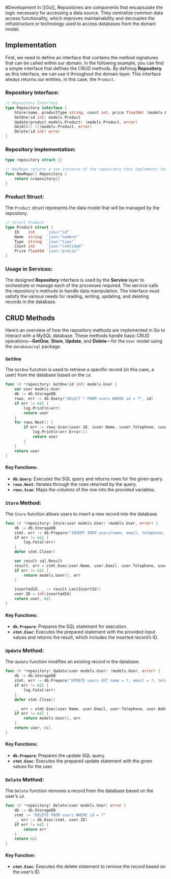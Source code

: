 #Development 
In [[Go]], Repositories are components that encapsulate the logic necessary for accessing a data source. They centralize common data access functionality, which improves maintainability and decouples the infrastructure or technology used to access databases from the domain model.
## Implementation
First, we need to define an interface that contains the method signatures that can be called within our domain. In the following example, you can find a simple interface that defines the CRUD methods.
By defining **Repository** as this interface, we can use it throughout the domain layer. This interface always returns our entities, in this case, the `Product`.
### Repository Interface:
```go
// Repository Interface
type Repository interface {
    Store(name, productType string, count int, price float64) (models.Product, error)
    GetOne(id int) models.Product
    Update(product models.Product) (models.Product, error)
    GetAll() ([]models.Product, error)
    Delete(id int) error
}
```
### Repository Implementation:
```go
type repository struct {}

// NewRepo returns a new instance of the repository that implements the Repository interface.
func NewRepo() Repository {
    return &repository{}
}
```
### Product Struct:
The `Product` struct represents the data model that will be managed by the repository.
```go
// Struct Product
type Product struct {
    ID    int     `json:"id"`
    Name  string  `json:"nombre"`
    Type  string  `json:"tipo"`
    Count int     `json:"cantidad"`
    Price float64 `json:"precio"`
}
```
### Usage in Services:
The designed **Repository** interface is used by the **Service** layer to orchestrate or manage each of the processes required. The service calls the repository's methods to handle data manipulation.
The interface must satisfy the various needs for reading, writing, updating, and deleting records in the database.
## CRUD Methods
Here’s an overview of how the repository methods are implemented in Go to interact with a MySQL database. These methods handle basic CRUD operations—**GetOne**, **Store**, **Update**, and **Delete**—for the `User` model using the `database/sql` package.
### `GetOne`
The `GetOne` function is used to retrieve a specific record (in this case, a user) from the database based on the `id`.
```go
func (r *repository) GetOne(id int) models.User {
    var user models.User
    db := db.StorageDB
    rows, err := db.Query("SELECT * FROM users WHERE id = ?", id)
    if err != nil {
        log.Println(err)
        return user
    }
    for rows.Next() {
        if err := rows.Scan(&user.ID, &user.Name, &user.Telephone, &user.Email, &user.Address); err != nil {
            log.Println(err.Error())
            return user
        }
    }
    return user
}
```
#### Key Functions:
- **`db.Query`**: Executes the SQL query and returns rows for the given query.
- **`rows.Next`**: Iterates through the rows returned by the query.
- **`rows.Scan`**: Maps the columns of the row into the provided variables.
### `Store` Method:
The `Store` function allows users to insert a new record into the database.
```go
func (r *repository) Store(user models.User) (models.User, error) {
    db := db.StorageDB
    stmt, err := db.Prepare("INSERT INTO users(name, email, telephone, address) VALUES( ?, ?, ?, ?)")
    if err != nil {
        log.Fatal(err)
    }
    defer stmt.Close()

    var result sql.Result
    result, err = stmt.Exec(user.Name, user.Email, user.Telephone, user.Address)
    if err != nil {
        return models.User{}, err
    }

    insertedId, _ := result.LastInsertId()
    user.ID = int(insertedId)
    return user, nil
}
```
#### Key Functions:
- **`db.Prepare`**: Prepares the SQL statement for execution.
- **`stmt.Exec`**: Executes the prepared statement with the provided input values and returns the result, which includes the inserted record’s ID.
### `Update` Method:
The `Update` function modifies an existing record in the database.
```go
func (r *repository) Update(user models.User) (models.User, error) {
    db := db.StorageDB
    stmt, err := db.Prepare("UPDATE users SET name = ?, email = ?, telephone = ?, address = ? WHERE id = ?")
    if err != nil {
        log.Fatal(err)
    }
    defer stmt.Close()

    _, err = stmt.Exec(user.Name, user.Email, user.Telephone, user.Address, user.ID)
    if err != nil {
        return models.User{}, err
    }
    return user, nil
}
```
#### Key Functions:
- **`db.Prepare`**: Prepares the update SQL query.
- **`stmt.Exec`**: Executes the prepared update statement with the given values for the user.
### `Delete` Method:
The `Delete` function removes a record from the database based on the user’s `id`.
```go
func (r *repository) Delete(user models.User) error {
    db := db.StorageDB
    stmt := "DELETE FROM users WHERE id = ?"
    _, err := db.Exec(stmt, user.ID)
    if err != nil {
        return err
    }
    return nil
}
```
#### Key Function:
- **`stmt.Exec`**: Executes the delete statement to remove the record based on the user’s ID.